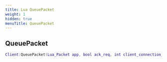 ```yaml
---
title: Lua QueuePacket
weight: 1
hidden: true
menuTitle: QueuePacket
---
```

## QueuePacket
```lua
Client:QueuePacket(Lua_Packet app, bool ack_req, int client_connection_status, int filter); -- void
```